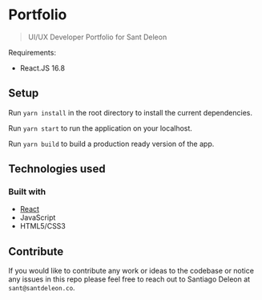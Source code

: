 # Portfolio
> UI/UX Developer Portfolio for Sant Deleon


Requirements:
  - React.JS 16.8

## Setup

Run `yarn install` in the root directory to install the current dependencies.

Run `yarn start` to run the application on your localhost.

Run `yarn build` to build a production ready version of the app.

## Technologies used

### Built with
  * [React](https://reactjs.org/)
  * JavaScript
  * HTML5/CSS3


## Contribute

If you would like to contribute any work or ideas to the codebase or notice any issues in this repo please feel free to reach out to Santiago Deleon at `sant@santdeleon.co`.
